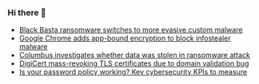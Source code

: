 ### Hi there 👋

<!--START_SECTION:feed-->
* [Black Basta ransomware switches to more evasive custom malware](https://www.bleepingcomputer.com/news/security/black-basta-ransomware-switches-to-more-evasive-custom-malware/)
* [Google Chrome adds app-bound encryption to block infostealer malware](https://www.bleepingcomputer.com/news/security/google-chrome-adds-app-bound-encryption-to-block-infostealer-malware/)
* [Columbus investigates whether data was stolen in ransomware attack](https://www.bleepingcomputer.com/news/security/columbus-investigates-whether-data-was-stolen-in-ransomware-attack/)
* [DigiCert mass-revoking TLS certificates due to domain validation bug](https://www.bleepingcomputer.com/news/security/digicert-mass-revoking-tls-certificates-due-to-domain-validation-bug/)
* [Is your password policy working? Key cybersecurity KPIs to measure](https://www.bleepingcomputer.com/news/security/is-your-password-policy-working-key-cybersecurity-kpis-to-measure/)
<!--END_SECTION:feed-->

<!--
**frankenk/frankenk** is a ✨ _special_ ✨ repository because its `README.md` (this file) appears on your GitHub profile.

Here are some ideas to get you started:

- 🔭 I’m currently working on ...
- 🌱 I’m currently learning ...
- 👯 I’m looking to collaborate on ...
- 🤔 I’m looking for help with ...
- 💬 Ask me about ...
- 📫 How to reach me: ...
- 😄 Pronouns: ...
- ⚡ Fun fact: ...
-->



